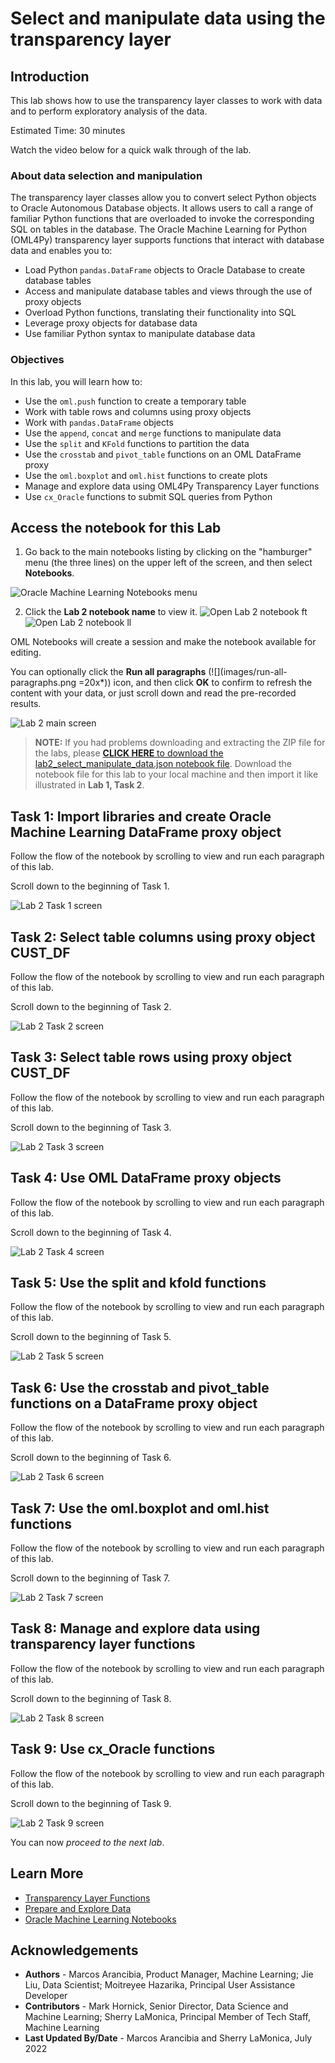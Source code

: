 # Select and manipulate data using the transparency layer

## Introduction

This lab shows how to use the transparency layer classes to work with data and to perform exploratory analysis of the data.

Estimated Time: 30 minutes

Watch the video below for a quick walk through of the lab.

[](youtube:lF9sz3vYfuo)

### About data selection and manipulation
The transparency layer classes allow you to convert select Python objects to Oracle Autonomous Database objects. It allows users to call a range of familiar Python functions that are overloaded to invoke the corresponding SQL on tables in the
database.
The Oracle Machine Learning for Python (OML4Py) transparency layer supports functions that interact with database data and enables you to:
* Load Python `pandas.DataFrame` objects to Oracle Database to create database tables
* Access and manipulate database tables and views through the use of proxy objects
* Overload Python functions, translating their functionality into SQL
* Leverage proxy objects for database data
* Use familiar Python syntax to manipulate database data

### Objectives

In this lab, you will learn how to:
  * Use the `oml.push` function to create a temporary table
  * Work with table rows and columns using proxy objects
  * Work with `pandas.DataFrame` objects
  * Use the `append`, `concat` and `merge` functions to manipulate data
  * Use the `split` and `KFold` functions to partition the data
  * Use the `crosstab` and `pivot_table` functions on an OML DataFrame proxy
  * Use the `oml.boxplot` and `oml.hist` functions to create plots 
  * Manage and explore data using OML4Py Transparency Layer functions
  * Use `cx_Oracle` functions to submit SQL queries from Python

## Access the notebook for this Lab

1. Go back to the main notebooks listing by clicking on the "hamburger" menu (the three lines) on the upper left of the screen, and then select **Notebooks**.

 ![Oracle Machine Learning Notebooks menu](images/go-back-to-notebooks.png " ")

2. Click the **Lab 2 notebook name** to view it.
   <if type="freetier">
   ![Open Lab 2 notebook ft](images/click-on-lab2-ft.png " ") </if>
   <if type="livelabs">
   ![Open Lab 2 notebook ll](images/click-on-lab2-ll.png " ") </if>

  OML Notebooks will create a session and make the notebook available for editing.

  You can optionally click the **Run all paragraphs** (![](images/run-all-paragraphs.png =20x*)) icon, and then click **OK** to confirm to refresh the content with your data, or just scroll down and read the pre-recorded results.  
   
  ![Lab 2 main screen](images/lab2-main.png " ")

> **NOTE:** If you had problems downloading and extracting the ZIP file for the labs, please [**CLICK HERE** to download the lab2\_select\_manipulate\_data.json notebook file](./../notebooks/lab2_select_manipulate_data.json?download=1). Download the notebook file for this lab to your local machine and then import it like illustrated in **Lab 1, Task 2**.

## Task 1: Import libraries and create Oracle Machine Learning DataFrame proxy object
Follow the flow of the notebook by scrolling to view and run each paragraph of this lab.

Scroll down to the beginning of Task 1.

  ![Lab 2 Task 1 screen](images/lab2-task1.png " ")

## Task 2: Select table columns using proxy object CUST_DF
Follow the flow of the notebook by scrolling to view and run each paragraph of this lab.

Scroll down to the beginning of Task 2.

  ![Lab 2 Task 2 screen](images/lab2-task2.png " ")

## Task 3: Select table rows using proxy object CUST_DF
Follow the flow of the notebook by scrolling to view and run each paragraph of this lab.

Scroll down to the beginning of Task 3.

  ![Lab 2 Task 3 screen](images/lab2-task3.png " ")

## Task 4: Use OML DataFrame proxy objects
Follow the flow of the notebook by scrolling to view and run each paragraph of this lab.

Scroll down to the beginning of Task 4.

  ![Lab 2 Task 4 screen](images/lab2-task4.png " ")

## Task 5: Use the split and kfold functions
Follow the flow of the notebook by scrolling to view and run each paragraph of this lab.

Scroll down to the beginning of Task 5.

  ![Lab 2 Task 5 screen](images/lab2-task5.png " ")

## Task 6: Use the crosstab and pivot_table functions on a DataFrame proxy object
Follow the flow of the notebook by scrolling to view and run each paragraph of this lab.

Scroll down to the beginning of Task 6.

  ![Lab 2 Task 6 screen](images/lab2-task6.png " ")

## Task 7: Use the oml.boxplot and oml.hist functions
Follow the flow of the notebook by scrolling to view and run each paragraph of this lab.

Scroll down to the beginning of Task 7.

  ![Lab 2 Task 7 screen](images/lab2-task7.png " ")

## Task 8: Manage and explore data using transparency layer functions
Follow the flow of the notebook by scrolling to view and run each paragraph of this lab.

Scroll down to the beginning of Task 8.

  ![Lab 2 Task 8 screen](images/lab2-task8.png " ")

## Task 9: Use cx_Oracle functions
Follow the flow of the notebook by scrolling to view and run each paragraph of this lab.

Scroll down to the beginning of Task 9.

  ![Lab 2 Task 9 screen](images/lab2-task9.png " ")  

You can now *proceed to the next lab*.

## Learn More

* [Transparency Layer Functions](https://docs.oracle.com/en/database/oracle/machine-learning/oml4py/1/mlpug/oml4py-advantages.html#GUID-2AD97DE9-B43F-4B0B-8269-C6DFB47576A9)
* [Prepare and Explore Data](https://docs.oracle.com/en/database/oracle/machine-learning/oml4py/1/mlpug/prepare-and-explore-data.html#GUID-10C55FA5-2F98-4B52-9C56-4EA43E62D786)
* [Oracle Machine Learning Notebooks](https://docs.oracle.com/en/database/oracle/machine-learning/oml-notebooks/)

## Acknowledgements
* **Authors** - Marcos Arancibia, Product Manager, Machine Learning; Jie Liu, Data Scientist; Moitreyee Hazarika, Principal User Assistance Developer
* **Contributors** -  Mark Hornick, Senior Director, Data Science and Machine Learning; Sherry LaMonica, Principal Member of Tech Staff, Machine Learning
* **Last Updated By/Date** - Marcos Arancibia and Sherry LaMonica, July 2022
